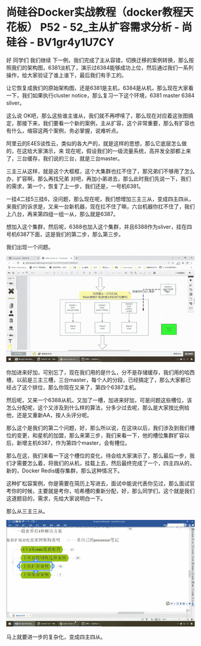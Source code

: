 # 尚硅谷Docker实战教程（docker教程天花板） P52 - 52_主从扩容需求分析 - 尚硅谷 - BV1gr4y1U7CY

好 同学们 我们继续 下一例，我们完成了主从容错，切换迁移的案例转换，那么按照我们的架构图，6381淡机了，演示过6384能够成功上位，然后通过我们一系列操作，给大家验证了谁上谁下，最后我们有手工的。

让它恢复成我们的原始架构图，还是6381是主机，6384是从机，那么现在大家看一下，我们如果执行cluster notice，那么复习一下这个环境，6381 master 6384 sliver。

这么说 OK吧，那么这些谁主谁从，我们就不再啰嗦了，那么现在对应着这张图搞定，那接下来，我们要看一个新的案例，主从扩容，这个非常重要，那么有扩容也有什么，缩容这两个案例，务必掌握，说难听点。

阿里云的E4ES谈性云，类似的各大产的，就是这样的思想，那么它底层怎么做的，在这给大家演示，来 现在呢，假设我们的一级流量系统，高并发全部都上来了，三台缓存，我们说的三台，就是三台master。

三主三从这样，就是这个大框框，这个大集群也扛不住了，那兄弟们不够用了怎么办，扩容啊，那么再找兄弟 对吧，再加小弟进去，那么此时我们先说一下，我们的需求，第一个，恢复了上一步，我们还是，一号机6381。

一挂4二挂5三挂6，没问题，那么现在呢，我们想增加三主三从，变成四主四从，来我们的诉求是，又来一台新机器，现在扛不住了嘛，六台机器你扛不住了，我们上八台，再来第四组一组一从，那么就是6387。

想加入这个集群，然后呢，6388也加入这个集群，并且6388作为sliver，挂在四号机6387下面，这是我们的第二步，那么第三步。

我们出现一个问题。

![](img/cb62c98f45e6e4720b2c5465db50c4f5_1.png)

你加进来好加，可别忘了，现在我们用的是什么，分不是存储缓存，我们用的哈西槽，以前是三主三槽，三台master，每个人的分段，已经搞定了，那么大家都已经占了这个排位，那么你现在又来了，第四个6387主机。

然后呢，又来一个6388从机，又加了一槽，加进来好加，可是问题这些槽位，该怎么分配呢，这个又涉及到什么样的算法，分多少过去呢，那么是大家按比例给他，还是又重新AA，按人头评分呢。

那么这个是我们的第二个问题，好，那么所以说，在这块以后，我们涉及到我们槽位的变更，和星机的加盟，那么来第三步，我们来看一下，他的槽位集群扩容以后，新增主机6387，作为第四个master，会有槽位。

那么在这，我们来看一下这个槽位的变化，待会给大家演示了，那么最后一步，我们才需要怎么着，将我们的从机，挂载上去，然后最终完成了一个，四主四从的，新的，Docker Redis缓存集群，那么这种情况下。

这种扩松容案例，你是需要在简历上写进去，面试中能说代表你见过，那么面试官考你的时候，主要就是考你，哈希槽的重新分配，好，那么同学们，这个就是我们这道题目的，需求，先给大家说明白一下。

那么从三主三从。

![](img/cb62c98f45e6e4720b2c5465db50c4f5_3.png)

马上就要进一步的复杂化，变成四主四从。